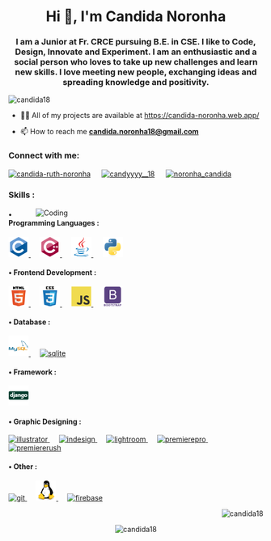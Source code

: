 
<h1 align="center">Hi 👋, I'm Candida Noronha</h1>
<h3 align="center">I am a Junior at Fr. CRCE pursuing B.E. in CSE. I like to Code, Design, Innovate and Experiment. I am an enthusiastic and a social person who loves to take up new challenges and learn new skills. I love meeting new people, exchanging ideas and spreading knowledge and positivity.</h3>

<p align="left"> <img src="https://komarev.com/ghpvc/?username=candida18&label=Profile%20views&color=0e75b6&style=flat" alt="candida18" /> </p>

- 👨‍💻 All of my projects are available at [https://candida-noronha.web.app/ ](https://candida-noronha.web.app/) 

- 📫 How to reach me **candida.noronha18@gmail.com**

<h3 align="left">Connect with me:</h3>
<p align="left">
<a href="https://linkedin.com/in/candida-ruth-noronha-b019101ab" target="blank"><img align="center" src="https://cdn.jsdelivr.net/npm/simple-icons@3.0.1/icons/linkedin.svg" alt="candida-ruth-noronha" height="30" width="40" /></a>
  &emsp;
<a href="https://instagram.com/candyyyy__18" target="blank"><img align="center" src="https://cdn.jsdelivr.net/npm/simple-icons@3.0.1/icons/instagram.svg" alt="candyyyy__18" height="30" width="40" /></a>
  &emsp;
<a href="https://www.hackerrank.com/noronha_candida" target="blank"><img align="center" src="https://cdn.jsdelivr.net/npm/simple-icons@3.0.1/icons/hackerrank.svg" alt="noronha_candida" height="30" width="40" /></a>
</p>

<h3 align="left">Skills :</h3>
<img align="right" alt="Coding" width="450" src="https://camo.githubusercontent.com/6607041227d81f650340ff070cc2843518acad359b57e5bb054a9fb7127aa041/68747470733a2f2f63646e2e6472696262626c652e636f6d2f75736572732f323634363432332f73637265656e73686f74732f353530373139362f636f6d70757465722e676966" data-canonical-src="https://cdn.dribbble.com/users/2646423/screenshots/5507196/computer.gif" style="max-width:100%;"/>

<h4 align="left">• Programming Languages :</h4>
<p align="left"> 
  <a href="https://www.cprogramming.com/" target="_blank"> 
    <img src="https://raw.githubusercontent.com/devicons/devicon/master/icons/c/c-original.svg" alt="c" width="40" height="40"/> 
  </a> 
  &emsp;
  <a href="https://www.w3schools.com/cpp/" target="_blank"> 
    <img src="https://raw.githubusercontent.com/devicons/devicon/master/icons/cplusplus/cplusplus-original.svg" alt="cplusplus" width="40" height="40"/> 
  </a> 
  &emsp;
  <a href="https://www.java.com" target="_blank"> 
    <img src="https://raw.githubusercontent.com/devicons/devicon/master/icons/java/java-original.svg" alt="java" width="40" height="40"/> 
  </a>
  &emsp;
   <a href="https://www.python.org" target="_blank">
    <img src="https://raw.githubusercontent.com/devicons/devicon/master/icons/python/python-original.svg" alt="python" width="40" height="40"/> 
  </a>
</p>
<h4 align="left">• Frontend Development :</h4>
<p align="left"> 
  <a href="https://www.w3.org/html/" target="_blank"> 
    <img src="https://raw.githubusercontent.com/devicons/devicon/master/icons/html5/html5-original-wordmark.svg" alt="html5" width="40" height="40"/> 
  </a>   
  &emsp;
  <a href="https://www.w3schools.com/css/" target="_blank">
    <img src="https://raw.githubusercontent.com/devicons/devicon/master/icons/css3/css3-original-wordmark.svg" alt="css3" width="40" height="40"/> 
  </a> 
  &emsp;
  <a href="https://developer.mozilla.org/en-US/docs/Web/JavaScript" target="_blank"> 
     <img src="https://raw.githubusercontent.com/devicons/devicon/master/icons/javascript/javascript-original.svg" alt="javascript" width="40" height="40"/>
   </a>
   &emsp;
  <a href="https://getbootstrap.com" target="_blank"> 
    <img src="https://raw.githubusercontent.com/devicons/devicon/master/icons/bootstrap/bootstrap-plain-wordmark.svg" alt="bootstrap" width="40" height="40"/> 
  </a>
</p>
<h4 align="left">• Database :</h4>
<p align="left"> 
   <a href="https://www.mysql.com/" target="_blank"> 
    <img src="https://raw.githubusercontent.com/devicons/devicon/master/icons/mysql/mysql-original-wordmark.svg" alt="mysql" width="40" height="40"/> 
  </a>
  &emsp;
  <a href="https://www.sqlite.org/" target="_blank">
    <img src="https://www.vectorlogo.zone/logos/sqlite/sqlite-icon.svg" alt="sqlite" width="40" height="40"/>
  </a>
</p>
<h4 align="left">• Framework :</h4>
<p align="left"> 
  <a href="https://www.djangoproject.com/" target="_blank"> 
    <img src="https://raw.githubusercontent.com/devicons/devicon/master/icons/django/django-original.svg" alt="django" width="40" height="40"/> 
  </a> 
</p>
<h4 align="left">• Graphic Designing :</h4>
<p align="left"> 
  <a href="https://www.adobe.com/in/products/illustrator.html" target="_blank"> 
    <img src="https://www.adobe.com/content/dam/cc/icons/illustrator.svg" alt="illustrator" width="40" height="40"/> 
  </a> 
  &emsp;
  <a href="https://www.adobe.com/in/products/indesign.html" target="_blank"> 
    <img src="https://www.adobe.com/content/dam/cc/us/en/creativecloud/max2020/mnemonics/indesign.svg" alt="indesign" width="40" height="40"/> 
  </a> 
    &emsp;
  <a href="https://www.adobe.com/in/products/photoshop-lightroom.html" target="_blank"> 
    <img src="https://www.adobe.com/content/dam/cc/icons/lightroom-cc.svg" alt="lightroom" width="40" height="40"/> 
  </a>
   &emsp;
  <a href="https://www.adobe.com/in/products/premiere.html" target="_blank"> 
    <img src="https://www.adobe.com/content/dam/cc/icons/premiere.svg" alt="premierepro" width="40" height="40"/> 
  </a>
    &emsp;
  <a href="  https://www.adobe.com/in/products/premiere-rush.html" target="_blank"> 
    <img src="https://www.adobe.com/content/dam/cc/icons/premiere-rush.svg" alt="premiererush" width="40" height="40"/> 
  </a>
  
</p>
<h4 align="left">• Other :</h4>
<p align="left"> 
  <a href="https://git-scm.com/" target="_blank"> 
    <img src="https://www.vectorlogo.zone/logos/git-scm/git-scm-icon.svg" alt="git" width="40" height="40"/>
  </a>  
  &emsp;
  <a href="https://www.linux.org/" target="_blank">
    <img src="https://raw.githubusercontent.com/devicons/devicon/master/icons/linux/linux-original.svg" alt="linux" width="40" height="40"/> 
  </a>
  &emsp;
  <a href="https://firebase.google.com/" target="_blank"> 
    <img src="https://www.vectorlogo.zone/logos/firebase/firebase-icon.svg" alt="firebase" width="40" height="40"/> 
  </a> 
</p>

<!--<p align="left"><img src="https://github-readme-stats.vercel.app/api/top-langs?username=candida18&show_icons=true&locale=en&layout=compact&theme=algolia" alt="candida18" /-->

<p align="right"><img src="https://github-readme-stats.vercel.app/api?username=candida18&show_icons=true&locale=en&theme=algolia" alt="candida18" /></p>

<p align="center"><img src="https://github-readme-streak-stats.herokuapp.com/?user=candida18&theme=algolia" alt="candida18" /></p>

